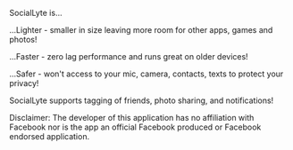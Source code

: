 
SocialLyte is...

...Lighter - smaller in size leaving more room for other apps, games and photos!

...Faster - zero lag performance and runs great on older devices!

...Safer - won't access to your mic, camera, contacts, texts to protect your privacy!

SocialLyte supports tagging of friends, photo sharing, and notifications!

Disclaimer: The developer of this application has no affiliation with Facebook nor is the app an official Facebook produced or Facebook endorsed application.
